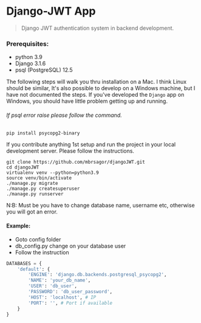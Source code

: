 # Django-JWT App
> Django JWT authentication system in backend development.

### Prerequisites:
- python 3.9
- Django 3.1.6
- psql (PostgreSQL) 12.5

The following steps will walk you thru installation on a Mac. I think Linux should be similar, It's also possible to develop on a Windows machine, but I have not documented the steps. If you've developed the `Django` app on Windows, you should have little problem getting up and running.

###### If psql error raise please follow the command.
```base 
pip install psycopg2-binary
```

If you contribute anything 1st setup and run the project in your local development server. Please follow the instructions.
```base
git clone https://github.com/mbrsagor/djangoJWT.git
cd djangoJWT
virtualenv venv --python=python3.9
source venv/bin/activate
./manage.py migrate
./manage.py createsuperuser
./manage.py runserver
```

N:B: Must be you have to change database name, username etc, otherwise you will got an error.
#### Example:
- Goto config folder
 - db_config.py change on your database user
- Follow the instruction

```python
DATABASES = {
    'default': {
        'ENGINE': 'django.db.backends.postgresql_psycopg2',
        'NAME': 'your_db_name',
        'USER': 'db_user',
        'PASSWORD': 'db_user_password',
        'HOST': 'localhost', # IP
        'PORT': '', # Port if available
    }
}
```
